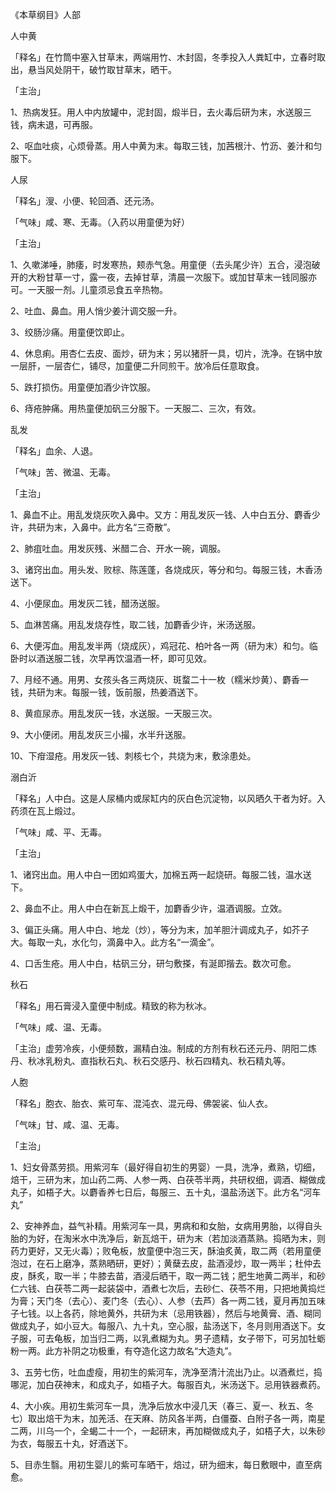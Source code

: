 《本草纲目》人部

人中黄

「释名」在竹筒中塞入甘草末，两端用竹、木封固，冬季投入人粪缸中，立春时取出，悬当风处阴干，破竹取甘草末，晒干。

「主治」

1、热病发狂。用人中内放罐中，泥封固，煅半日，去火毒后研为末，水送服三钱，病未退，可再服。

2、呕血吐痰，心烦骨蒸。用人中黄为末。每取三钱，加茜根汁、竹沥、姜汁和匀服下。

人尿

「释名」溲、小便、轮回酒、还元汤。

「气味」咸、寒、无毒。（入药以用童便为好）

「主治」

1、久嗽涕唾，肺痿，时发寒热，颊赤气急。用童便（去头尾少许）五合，浸泡破开的大粉甘草一寸，露一夜，去掉甘草，清晨一次服下。或加甘草末一钱同服亦可。一天服一剂。儿童须忌食五辛热物。

2、吐血、鼻血。用人悄少姜汁调交服一升。

3、绞肠沙痛。用童便饮即止。

4、休息痢。用杏仁去皮、面炒，研为末；另以猪肝一具，切片，洗净。在锅中放一层肝，一层杏仁，铺尽，加童便二升同煎干。放冷后任意取食。

5、跌打损伤。用童便加酒少许饮服。

6、痔疮肿痛。用热童便加矾三分服下。一天服二、三次，有效。

乱发

「释名」血余、人退。

「气味」苦、微温、无毒。

「主治」

1、鼻血不止。用乱发烧灰吹入鼻中。又方：用乱发灰一钱、人中白五分、麝香少许，共研为末，入鼻中。此方名“三奇散”。

2、肺疽吐血。用发灰残、米醋二合、开水一碗，调服。

3、诸窍出血。用头发、败棕、陈莲蓬，各烧成灰，等分和匀。每服三钱，木香汤送下。

4、小便尿血。用发灰二钱，醋汤送服。

5、血淋苦痛。用乱发烧存性，取二钱，加麝香少许，米汤送服。

6、大便泻血。用乱发半两（烧成灰），鸡冠花、柏叶各一两（研为末）和匀。临卧时以酒送服二钱，次早再饮温酒一杯，即可见效。

7、月经不通。用男、女孩头各三两烧灰、斑蝥二十一枚（糯米炒黄）、麝香一钱，共研为末。每服一钱，饭前服，热姜酒送下。

8、黄疸尿赤。用乱发灰一钱，水送服。一天服三次。

9、大小便闭。用乱发灰三小撮，水半升送服。

10、下疳湿疮。用发灰一钱、刺核七个，共烧为末，敷涂患处。

溺白沂

「释名」人中白。这是人尿桶内或尿缸内的灰白色沉淀物，以风晒久干者为好。入药须在瓦上煅过。

「气味」咸、平、无毒。

「主治」

1、诸窍出血。用人中白一团如鸡蛋大，加棉五两一起烧研。每服二钱，温水送下。

2、鼻血不止。用人中白在新瓦上煅干，加麝香少许，温酒调服。立效。

3、偏正头痛。用人中白、地龙（炒），等分为末，加羊胆汁调成丸子，如芥子大。每取一丸，水化匀，滴鼻中入。此方名“一滴金”。

4、口舌生疮。用人中白，枯矾三分，研匀敷搽，有涎即揩去。数次可愈。

秋石

「释名」用石膏浸入童便中制成。精致的称为秋冰。

「气味」咸、温、无毒。

「主治」虚劳冷疾，小便频数，漏精白浊。制成的方剂有秋石还元丹、阴阳二炼丹、秋冰乳粉丸、直指秋石丸、秋石交感丹、秋石四精丸、秋石精丸等。

人胞

「释名」胞衣、胎衣、紫可车、混沌衣、混元母、佛袈裟、仙人衣。

「气味」甘、咸、温、无毒。

「主治」

1、妇女骨蒸劳损。用紫河车（最好得自初生的男婴）一具，洗净，煮熟，切细，焙干，三研为末，加山药二两、人参一两、白茯苓半两，共研权细，调酒、糊做成丸子，如梧子大。以麝香养七日后，每服三、五十丸，温盐汤送下。此方名“河车丸”

2、安神养血，益气补精。用紫河车一具，男病和和女胎，女病用男胎，以得自头胎的为好，在淘米水中洗净后，新瓦焙干，研为末（若加淡酒蒸熟。捣晒为末，则药力更好，又无火毒）；败龟板，放童便中泡三天，酥油炙黄，取二两（若用童便泡过，在石上磨净，蒸熟晒研，更好）；黄蘖去皮，盐酒浸炒，取一两半；杜仲去皮，酥炙，取一半；牛膝去苗，酒浸后晒干，取一两二钱；肥生地黄二两半，和砂仁六钱、白茯苓二两一起装袋中，酒煮七次后，去砂仁、茯苓不用，只把地黄捣烂为膏；天门冬（去心）、麦门冬（去心）、人参（去芦）各一两二钱，夏月再加五味子七钱。以上各药，除地黄外，共研为末（忌用铁器），然后与地黄膏、酒、糊同做成丸子，如小豆大。每服八、九十丸，空心服，盐汤送下，冬月则用酒送下。女子服，可去龟板，加当归二两，以乳煮糊为丸。男子遗精，女子带下，可另加牡蛎粉一两。此方补阴之功极重，有夺造化这力故名“大造丸”。

3、五劳七伤，吐血虚瘦，用初生的紫河车，洗净至清汁流出乃止。以酒煮烂，捣哪泥，加白茯神末，和成丸子，如梧子大。每服百丸，米汤送下。忌用铁器煮药。

4、大小疾。用初生紫河车一具，洗净后放水中浸几天（春三、夏一、秋五、冬七）取出焙干为末，加羌活、在天麻、防风各半两，白僵蚕、白附子各一两，南星二两，川乌一个，全蝎二十一个，一起研末，再加糊做成丸子，如梧子大，以朱砂为衣，每服五十丸，好酒送下。

5、目赤生翳。用初生婴儿的紫可车晒干，焙过，研为细末，每日敷眼中，直至病愈。

